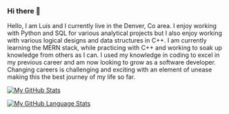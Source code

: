 ### Hi there 👋


Hello, I am Luis and I currently live in the Denver, Co area. I enjoy working with Python and SQL for various analytical projects but I also enjoy working with various logical designs and data structures in C++. I am currently learning the MERN stack, while practicing with C++ and working to soak up knowledge from others as I can. I used my knowledge in coding to excel in my previous career and am now looking to grow as a software developer. Changing careers is challenging and exciting with an element of unease making this the best journey of my life so far. 



[![My GitHub Stats](https://github-readme-stats.vercel.app/api/?username=Lramos25&count_private=true&theme=tokyonight&showicons=true)]()


[![My GitHub Language Stats](https://github-readme-stats.vercel.app/api/top-langs/?username=Lramos25&langs_count=5&theme=tokyonight)]()
